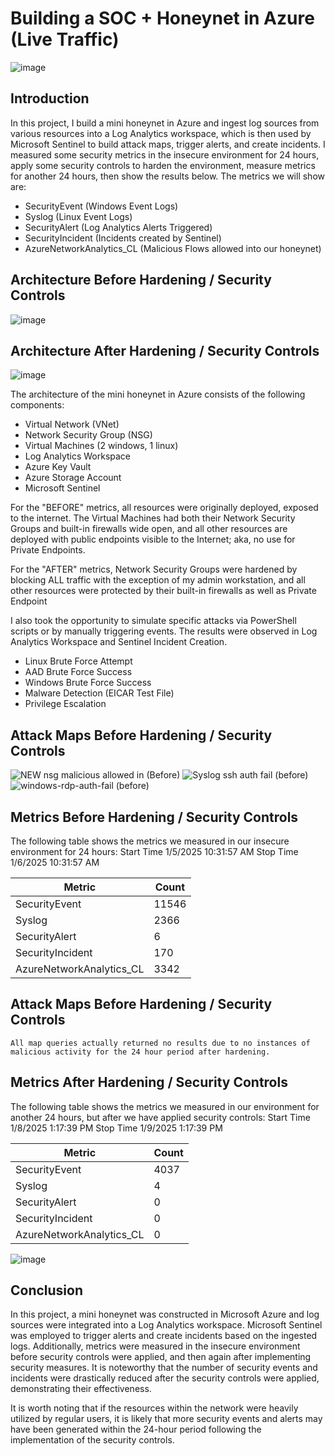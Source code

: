 # Building a SOC + Honeynet in Azure (Live Traffic)
![image](https://github.com/user-attachments/assets/4b0bfa5e-2f8f-4b08-8121-298714382f63)


## Introduction

In this project, I build a mini honeynet in Azure and ingest log sources from various resources into a Log Analytics workspace, which is then used by Microsoft Sentinel to build attack maps, trigger alerts, and create incidents. I measured some security metrics in the insecure environment for 24 hours, apply some security controls to harden the environment, measure metrics for another 24 hours, then show the results below. The metrics we will show are:

- SecurityEvent (Windows Event Logs)
- Syslog (Linux Event Logs)
- SecurityAlert (Log Analytics Alerts Triggered)
- SecurityIncident (Incidents created by Sentinel)
- AzureNetworkAnalytics_CL (Malicious Flows allowed into our honeynet)

## Architecture Before Hardening / Security Controls
![image](https://github.com/user-attachments/assets/048c0f8c-2601-40b1-a287-7fc7ce01e31a)


## Architecture After Hardening / Security Controls
![image](https://github.com/user-attachments/assets/1bf6f5b9-7ed8-4145-a477-1d7e415cf07a)


The architecture of the mini honeynet in Azure consists of the following components:

- Virtual Network (VNet)
- Network Security Group (NSG)
- Virtual Machines (2 windows, 1 linux)
- Log Analytics Workspace
- Azure Key Vault
- Azure Storage Account
- Microsoft Sentinel

For the "BEFORE" metrics, all resources were originally deployed, exposed to the internet. The Virtual Machines had both their Network Security Groups and built-in firewalls wide open, and all other resources are deployed with public endpoints visible to the Internet; aka, no use for Private Endpoints.

For the "AFTER" metrics, Network Security Groups were hardened by blocking ALL traffic with the exception of my admin workstation, and all other resources were protected by their built-in firewalls as well as Private Endpoint

I also took the opportunity to simulate specific attacks via PowerShell scripts or by manually triggering events. The results were observed in Log Analytics Workspace and Sentinel Incident Creation.  

- Linux Brute Force Attempt 
- AAD Brute Force Success 
- Windows Brute Force Success
- Malware Detection (EICAR Test File) 
- Privilege Escalation  


## Attack Maps Before Hardening / Security Controls
![NEW nsg malicious allowed in (Before)](https://github.com/user-attachments/assets/cd700fec-5468-46f5-b0dd-56286bc9d609)
![Syslog ssh auth fail (before)](https://github.com/user-attachments/assets/19960dd6-d064-4bfb-bff0-bb034b83a8fe)
![windows-rdp-auth-fail (before)](https://github.com/user-attachments/assets/ab4db118-4a41-41f7-83e8-3fc379f88d7f)


## Metrics Before Hardening / Security Controls

The following table shows the metrics we measured in our insecure environment for 24 hours:
Start Time 1/5/2025 10:31:57 AM
Stop Time 1/6/2025 10:31:57 AM

| Metric                   | Count
| ------------------------ | -----
| SecurityEvent            | 11546
| Syslog                   | 2366
| SecurityAlert            | 6
| SecurityIncident         | 170
| AzureNetworkAnalytics_CL | 3342

## Attack Maps Before Hardening / Security Controls

```All map queries actually returned no results due to no instances of malicious activity for the 24 hour period after hardening.```

## Metrics After Hardening / Security Controls

The following table shows the metrics we measured in our environment for another 24 hours, but after we have applied security controls:
Start Time 1/8/2025 1:17:39 PM
Stop Time	1/9/2025 1:17:39 PM

| Metric                   | Count
| ------------------------ | -----
| SecurityEvent            | 4037
| Syslog                   | 4
| SecurityAlert            | 0
| SecurityIncident         | 0
| AzureNetworkAnalytics_CL | 0

![image](https://github.com/user-attachments/assets/aa3606e4-8c4b-4c55-81f5-3397b08e786a)


## Conclusion

In this project, a mini honeynet was constructed in Microsoft Azure and log sources were integrated into a Log Analytics workspace. Microsoft Sentinel was employed to trigger alerts and create incidents based on the ingested logs. Additionally, metrics were measured in the insecure environment before security controls were applied, and then again after implementing security measures. It is noteworthy that the number of security events and incidents were drastically reduced after the security controls were applied, demonstrating their effectiveness.

It is worth noting that if the resources within the network were heavily utilized by regular users, it is likely that more security events and alerts may have been generated within the 24-hour period following the implementation of the security controls.
